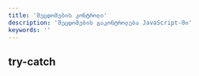 ```yaml
---
title: 'შეცდომების კონტროლი'
description: 'შეცდომების გაკონტროლება JavaScript-ში'
keywords: ''
---
```


<!-- TODO: დასაწერია -->

## try-catch
